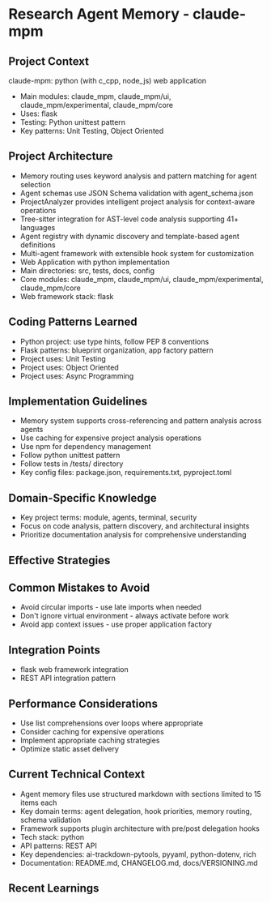 # Research Agent Memory - claude-mpm

<!-- MEMORY LIMITS: 16KB max | 10 sections max | 15 items per section -->
<!-- Last Updated: 2025-08-05 21:02:32 | Auto-updated by: system -->

## Project Context
claude-mpm: python (with c_cpp, node_js) web application
- Main modules: claude_mpm, claude_mpm/ui, claude_mpm/experimental, claude_mpm/core
- Uses: flask
- Testing: Python unittest pattern
- Key patterns: Unit Testing, Object Oriented

## Project Architecture
- Memory routing uses keyword analysis and pattern matching for agent selection
- Agent schemas use JSON Schema validation with agent_schema.json
- ProjectAnalyzer provides intelligent project analysis for context-aware operations
- Tree-sitter integration for AST-level code analysis supporting 41+ languages
- Agent registry with dynamic discovery and template-based agent definitions
- Multi-agent framework with extensible hook system for customization
- Web Application with python implementation
- Main directories: src, tests, docs, config
- Core modules: claude_mpm, claude_mpm/ui, claude_mpm/experimental, claude_mpm/core
- Web framework stack: flask

## Coding Patterns Learned
- Python project: use type hints, follow PEP 8 conventions
- Flask patterns: blueprint organization, app factory pattern
- Project uses: Unit Testing
- Project uses: Object Oriented
- Project uses: Async Programming

## Implementation Guidelines
- Memory system supports cross-referencing and pattern analysis across agents
- Use caching for expensive project analysis operations
- Use npm for dependency management
- Follow python unittest pattern
- Follow tests in /tests/ directory
- Key config files: package.json, requirements.txt, pyproject.toml

## Domain-Specific Knowledge
<!-- Agent-specific knowledge for claude-mpm domain -->
- Key project terms: module, agents, terminal, security
- Focus on code analysis, pattern discovery, and architectural insights
- Prioritize documentation analysis for comprehensive understanding

## Effective Strategies
<!-- Successful approaches discovered through experience -->

## Common Mistakes to Avoid
- Avoid circular imports - use late imports when needed
- Don't ignore virtual environment - always activate before work
- Avoid app context issues - use proper application factory

## Integration Points
- flask web framework integration
- REST API integration pattern

## Performance Considerations
- Use list comprehensions over loops where appropriate
- Consider caching for expensive operations
- Implement appropriate caching strategies
- Optimize static asset delivery

## Current Technical Context
- Agent memory files use structured markdown with sections limited to 15 items each
- Key domain terms: agent delegation, hook priorities, memory routing, schema validation
- Framework supports plugin architecture with pre/post delegation hooks
- Tech stack: python
- API patterns: REST API
- Key dependencies: ai-trackdown-pytools, pyyaml, python-dotenv, rich
- Documentation: README.md, CHANGELOG.md, docs/VERSIONING.md

## Recent Learnings
<!-- Most recent discoveries and insights -->

